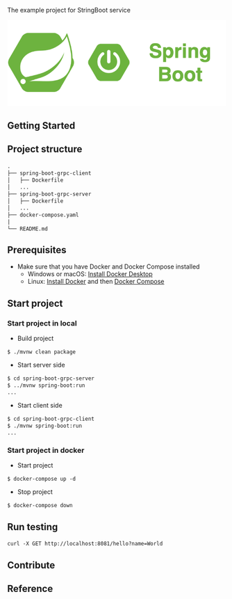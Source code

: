 The example project for StringBoot service

<div align="center">
    <img src="./assets/images/spring_boot_icon.png"/>
</div>

## Getting Started

## Project structure
```
.
├── spring-boot-grpc-client
│   ├── Dockerfile
│   ...
├── spring-boot-grpc-server
│   ├── Dockerfile
│   ...
├── docker-compose.yaml
|
└── README.md
```

## Prerequisites
- Make sure that you have Docker and Docker Compose installed
  - Windows or macOS:
    [Install Docker Desktop](https://www.docker.com/get-started)
  - Linux: [Install Docker](https://www.docker.com/get-started) and then
    [Docker Compose](https://github.com/docker/compose)

## Start project
### Start project in local

- Build project
```shell script
$ ./mvnw clean package
```

- Start server side
```shell script
$ cd spring-boot-grpc-server
$ ../mvnw spring-boot:run
...
```

- Start client side
```shell script
$ cd spring-boot-grpc-client
$ ./mvnw spring-boot:run
...
```

### Start project in docker 

- Start project
```shell script
$ docker-compose up -d
```

- Stop project
```shell script
$ docker-compose down
```

## Run testing

```shell script
curl -X GET http://localhost:8081/hello?name=World
```

## Contribute

## Reference
